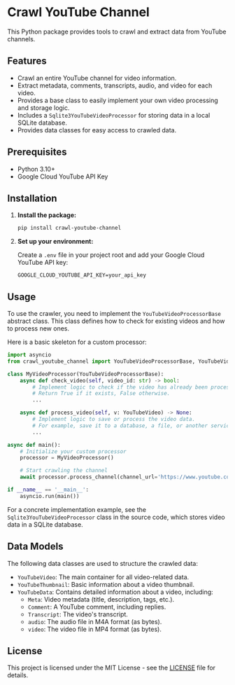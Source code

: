 # Crawl YouTube Channel

This Python package provides tools to crawl and extract data from YouTube channels.

## Features

*   Crawl an entire YouTube channel for video information.
*   Extract metadata, comments, transcripts, audio, and video for each video.
*   Provides a base class to easily implement your own video processing and storage logic.
*   Includes a `Sqlite3YouTubeVideoProcessor` for storing data in a local SQLite database.
*   Provides data classes for easy access to crawled data.

## Prerequisites

*   Python 3.10+
*   Google Cloud YouTube API Key

## Installation

1.  **Install the package:**

    ```bash
    pip install crawl-youtube-channel
    ```

2.  **Set up your environment:**

    Create a `.env` file in your project root and add your Google Cloud YouTube API key:

    ```
    GOOGLE_CLOUD_YOUTUBE_API_KEY=your_api_key
    ```

## Usage

To use the crawler, you need to implement the `YouTubeVideoProcessorBase` abstract class. This class defines how to check for existing videos and how to process new ones.

Here is a basic skeleton for a custom processor:

```python
import asyncio
from crawl_youtube_channel import YouTubeVideoProcessorBase, YouTubeVideo

class MyVideoProcessor(YouTubeVideoProcessorBase):
    async def check_video(self, video_id: str) -> bool:
        # Implement logic to check if the video has already been processed.
        # Return True if it exists, False otherwise.
        ...

    async def process_video(self, v: YouTubeVideo) -> None:
        # Implement logic to save or process the video data.
        # For example, save it to a database, a file, or another service.
        ...

async def main():
    # Initialize your custom processor
    processor = MyVideoProcessor()

    # Start crawling the channel
    await processor.process_channel(channel_url='https://www.youtube.com/@YourFavoriteChannel/videos')

if __name__ == '__main__':
    asyncio.run(main())
```

For a concrete implementation example, see the `Sqlite3YouTubeVideoProcessor` class in the source code, which stores video data in a SQLite database.

## Data Models

The following data classes are used to structure the crawled data:

*   `YouTubeVideo`: The main container for all video-related data.
*   `YouTubeThumbnail`: Basic information about a video thumbnail.
*   `YouTubeData`: Contains detailed information about a video, including:
    *   `Meta`: Video metadata (title, description, tags, etc.).
    *   `Comment`: A YouTube comment, including replies.
    *   `Transcript`: The video's transcript.
    *   `audio`: The audio file in M4A format (as bytes).
    *   `video`: The video file in MP4 format (as bytes).

## License

This project is licensed under the MIT License - see the [LICENSE](LICENSE) file for details.
